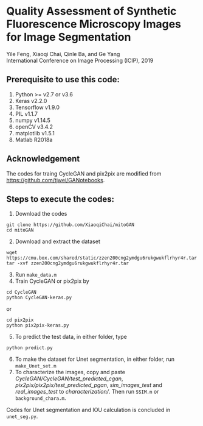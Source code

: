 # Quality Assessment of Synthetic Fluorescence Microscopy Images for Image Segmentation
Yile Feng, Xiaoqi Chai, Qinle Ba, and Ge Yang  
International Conference on Image Processing (ICIP), 2019

## Prerequisite to use this code:
1. Python >= v2.7 or v3.6
2. Keras v2.2.0
3. Tensorflow v1.9.0
4. PIL v1.1.7
5. numpy v1.14.5
6. openCV v3.4.2
7. matplotlib v1.5.1
8. Matlab R2018a

## Acknowledgement
The codes for traing CycleGAN and pix2pix are modified from https://github.com/tjwei/GANotebooks.

## Steps to execute the codes:
1. Download the codes
```
git clone https://github.com/XiaoqiChai/mitoGAN
cd mitoGAN
```
2. Download and extract the dataset 
```
wget https://cmu.box.com/shared/static/zzen200cng2ymdgu6rukgwukflrhyr4r.tar
tar -xvf zzen200cng2ymdgu6rukgwukflrhyr4r.tar
```

3. Run `make_data.m`
4. Train CycleGAN or pix2pix by 
```
cd CycleGAN
python CycleGAN-keras.py
```
or
```
cd pix2pix
python pix2pix-keras.py
```
5. To predict the test data, in either folder, type
```
python predict.py
```
6. To make the dataset for Unet segmentation, in either folder, run `make_Unet_set.m`
7. To characterize the images, copy and paste 
*CycleGAN/CycleGAN/test_predicted_cgan*, 
*pix2pix/pix2pix/test_predicted_pgan*, 
*sim_images_test* 
and *real_images_test* 
to *characterization/*. 
Then run `SSIM.m` or `background_chara.m`.


Codes for Unet segmentation and IOU calculation is concluded in `unet_seg.py`.
